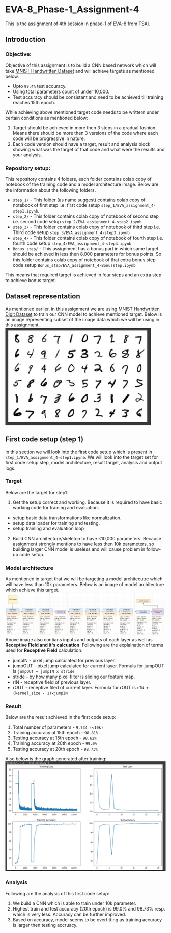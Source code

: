 # EVA-8_Phase-1_Assignment-4
This is the assignment of 4th session in phase-1 of EVA-8 from TSAI. 

## Introduction
### Objective:
Objective of this assignment is to build a CNN based network which will take [MNIST Handwritten Dataset](<http://yann.lecun.com/exdb/mnist/>) and will achieve targets as mentioned below.
- Upto `99.4%` test accuracy.
- Using total parameters count of under 10,000.
- Test accuracy should be consistant and need to be achieved till training reaches 15th epoch.

While achieving above mentioned target code needs to be writtern under certain conditions as mentioned below:
1. Target should be achieved in more then 3 steps in a gradual fashion. Means there should be more then 3 versions of the code where each code will be progressive in nature.
2. Each code version should have a target, result and analysis block showing what was the target of that code and what were the results and your analysis.

### Repository setup:
This repository contains 4 folders, each folder contains colab copy of notebook of the training code and a model architecture image. Below are the information about the following folders.
- `step_1/` - This folder (as name suggest) contains colab copy of notebook of first step i.e. first code setup `step_1/EVA_assignment_4-step1.ipynb`. 
- `step_2/` - This folder contains colab copy of notebook of second step i.e. second code setup `step_2/EVA_assignment_4-step2.ipynb`
- `step_3/` - This folder contains colab copy of notebook of third step i.e. Third code setup `step_3/EVA_assignment_4-step3.ipynb`
- `step_4/` - This folder contains colab copy of notebook of fourth step i.e. fourth code setup `step_4/EVA_assignment_4-step4.ipynb`
- `Bonus_step/` - This assignment has a bonus part in which same target should be achieved in less then 8,000 parameters for bonus points. So this folder contains colab copy of notebook of that extra bonus step code setup `Bonus_step/EVA_assignment_4-Bonusstep.ipynb`

This means that required target is achieved in four steps and an extra step to achieve bonus target.

## Dataset representation
As mentioned earlier, in this assignment we are using [MNIST Handwritten Digit Dataset](<http://yann.lecun.com/exdb/mnist/>) to train our CNN model to achieve mentioned target. 
Below is an image representing subset of the image data which we will be using in this assignment.
![Alt text](step_1/dataset_img.JPG?raw=true "model architecture")

## First code setup (step 1)
In this section we will look into the first code setup which is present in `step_1/EVA_assignment_4-step1.ipynb`. We will look into the target set for first code setup step, model architecture, result target, analysis and output logs.
### Target
Below are the target for step1.
1. Get the setup correct and working. Because it is required to have basic working code for training and evaluation.
 - setup basic data transformations like normalization.
 - setup data loader for training and testing.
 - setup training and evaluation loop
2. Build CNN architecture/skeleton to have <10,000 parameters. Because assignment strongly mentions to have less then 10k parameters, so building larger CNN model is useless and will cause problem in follow-up code setup.

### Model architecture
As mentioned in target that we will be targeting a model architecutre which will have less than 10k parameters. Below is an image of model architecture which achieve this target.
![Alt text](step_1/model_arch_step1.JPG?raw=true "model architecture")
Above image also contians inputs and outputs of each layer as well as **Receptive Field and it's calcuation**. Following are the explaination of terms used for **Receptive Field** calculation.
- jumpIN - pixel jump calculated for previous layer.
- jumpOUT - pixel jump calculated for current layer. Formula for jumpOUT is `jumpOUT = jumpIN x stride`
- stride - by how many pixel fliter is sliding our feature map.
- rIN - receptive field of previous layer.
- rOUT - receptive filed of current layer. Formula for rOUT is `rIN + (kernel_size - 1)xjumpIN`

### Result
Below are the result achieved in the first code setup:
1. Total number of parameters - `9,734 (<10k)`
2. Training accuracy at 15th epoch - `98.81%`
3. Testing accuracy at 15th epoch - `98.62%`
4. Training accuracy at 20th epoch - `99.0%`
5. Testing accuracy at 20th epoch - `98.73%`

Also below is the graph generated after training:
![Alt text](step_1/result_graph_step1.JPG?raw=true "model architecture")

### Analysis
Following are the analysis of this first code setup:

1. We build a CNN which is able to train under 10k parameter.
2. Highest train and test accuracy (20th epoch) is 99.0% and 98.73% resp. which is very less. Accuracy can be further improved.
3. Based on accuracy, model seems to be overfitting as training accuracy is larger then testing accruacy.
